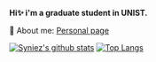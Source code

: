 **Hi:sparkles: i'm a graduate student in UNIST.**

💫 About me: [Personal page](https://jongsunglee.notion.site/Lee-Jongsung-32f2209d6d41416ea26e8e9422fd1b9b)

[![Syniez's github stats](https://github-readme-stats.vercel.app/api?username=Syniez&count_private=True&custom_title=Syniez_status&bg_color=30,F9A5FF,75C8FF&title_color=E9E9E9&text_color=E9E9E9)](https://github.com/Syniez/github-readme-stats)
[![Top Langs](https://github-readme-stats.vercel.app/api/top-langs/?username=Syniez&layout=compact&bg_color=30,F9A5FF,75C8FF&title_color=E9E9E9&text_color=E9E9E9)](https://github.com/anuraghazra/github-readme-stats)
<!--
**Syniez/Syniez** is a ✨ _special_ ✨ repository because its `README.md` (this file) appears on your GitHub profile.

Here are some ideas to get you started:

- 🔭 I’m currently working on ...
- 🌱 I’m currently learning ...
- 👯 I’m looking to collaborate on ...
- 🤔 I’m looking for help with ...
- 💬 Ask me about ...
- 📫 How to reach me: ...
- 😄 Pronouns: ...
- ⚡ Fun fact: ...
-->
